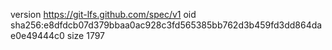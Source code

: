 version https://git-lfs.github.com/spec/v1
oid sha256:e8dfdcb07d379bbaa0ac928c3fd565385bb762d3b459fd3dd864dae0e49444c0
size 1797
